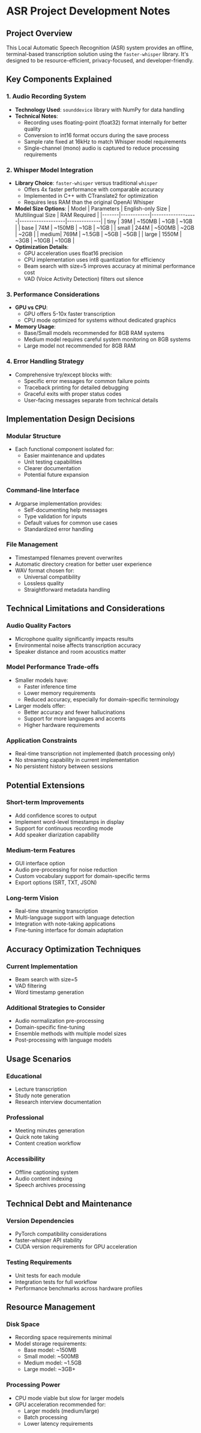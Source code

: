 # ASR Project Development Notes

## Project Overview
This Local Automatic Speech Recognition (ASR) system provides an offline, terminal-based transcription solution using the `faster-whisper` library. It's designed to be resource-efficient, privacy-focused, and developer-friendly.

## Key Components Explained

### 1. Audio Recording System
- **Technology Used**: `sounddevice` library with NumPy for data handling
- **Technical Notes**:
  - Recording uses floating-point (float32) format internally for better quality
  - Conversion to int16 format occurs during the save process
  - Sample rate fixed at 16kHz to match Whisper model requirements
  - Single-channel (mono) audio is captured to reduce processing requirements

### 2. Whisper Model Integration
- **Library Choice**: `faster-whisper` versus traditional `whisper`
  - Offers 4x faster performance with comparable accuracy
  - Implemented in C++ with CTranslate2 for optimization
  - Requires less RAM than the original OpenAI Whisper
- **Model Size Options**:
  | Model | Parameters | English-only Size | Multilingual Size | RAM Required |
  |-------|------------|-------------------|-------------------|--------------|
  | tiny  | 39M        | ~150MB            | ~1GB              | ~1GB         |
  | base  | 74M        | ~150MB            | ~1GB              | ~1GB         |
  | small | 244M       | ~500MB            | ~2GB              | ~2GB         |
  | medium| 769M       | ~1.5GB            | ~5GB              | ~5GB         |
  | large | 1550M      | ~3GB              | ~10GB             | ~10GB        |
- **Optimization Details**:
  - GPU acceleration uses float16 precision
  - CPU implementation uses int8 quantization for efficiency
  - Beam search with size=5 improves accuracy at minimal performance cost
  - VAD (Voice Activity Detection) filters out silence

### 3. Performance Considerations
- **GPU vs CPU**:
  - GPU offers 5-10x faster transcription
  - CPU mode optimized for systems without dedicated graphics
- **Memory Usage**:
  - Base/Small models recommended for 8GB RAM systems
  - Medium model requires careful system monitoring on 8GB systems
  - Large model not recommended for 8GB RAM

### 4. Error Handling Strategy
- Comprehensive try/except blocks with:
  - Specific error messages for common failure points
  - Traceback printing for detailed debugging
  - Graceful exits with proper status codes
  - User-facing messages separate from technical details

## Implementation Design Decisions

### Modular Structure
- Each functional component isolated for:
  - Easier maintenance and updates
  - Unit testing capabilities
  - Clearer documentation
  - Potential future expansion

### Command-line Interface
- Argparse implementation provides:
  - Self-documenting help messages
  - Type validation for inputs
  - Default values for common use cases
  - Standardized error handling

### File Management
- Timestamped filenames prevent overwrites
- Automatic directory creation for better user experience
- WAV format chosen for:
  - Universal compatibility
  - Lossless quality
  - Straightforward metadata handling

## Technical Limitations and Considerations

### Audio Quality Factors
- Microphone quality significantly impacts results
- Environmental noise affects transcription accuracy
- Speaker distance and room acoustics matter

### Model Performance Trade-offs
- Smaller models have:
  - Faster inference time
  - Lower memory requirements
  - Reduced accuracy, especially for domain-specific terminology
- Larger models offer:
  - Better accuracy and fewer hallucinations
  - Support for more languages and accents
  - Higher hardware requirements

### Application Constraints
- Real-time transcription not implemented (batch processing only)
- No streaming capability in current implementation
- No persistent history between sessions

## Potential Extensions

### Short-term Improvements
- Add confidence scores to output
- Implement word-level timestamps in display
- Support for continuous recording mode
- Add speaker diarization capability

### Medium-term Features
- GUI interface option
- Audio pre-processing for noise reduction
- Custom vocabulary support for domain-specific terms
- Export options (SRT, TXT, JSON)

### Long-term Vision
- Real-time streaming transcription
- Multi-language support with language detection
- Integration with note-taking applications
- Fine-tuning interface for domain adaptation

## Accuracy Optimization Techniques

### Current Implementation
- Beam search with size=5
- VAD filtering
- Word timestamp generation

### Additional Strategies to Consider
- Audio normalization pre-processing
- Domain-specific fine-tuning
- Ensemble methods with multiple model sizes
- Post-processing with language models

## Usage Scenarios

### Educational
- Lecture transcription
- Study note generation
- Research interview documentation

### Professional
- Meeting minutes generation
- Quick note taking
- Content creation workflow

### Accessibility
- Offline captioning system
- Audio content indexing
- Speech archives processing

## Technical Debt and Maintenance

### Version Dependencies
- PyTorch compatibility considerations
- faster-whisper API stability
- CUDA version requirements for GPU acceleration

### Testing Requirements
- Unit tests for each module
- Integration tests for full workflow
- Performance benchmarks across hardware profiles

## Resource Management

### Disk Space
- Recording space requirements minimal
- Model storage requirements:
  - Base model: ~150MB
  - Small model: ~500MB
  - Medium model: ~1.5GB
  - Large model: ~3GB+

### Processing Power
- CPU mode viable but slow for larger models
- GPU acceleration recommended for:
  - Larger models (medium/large)
  - Batch processing
  - Lower latency requirements
